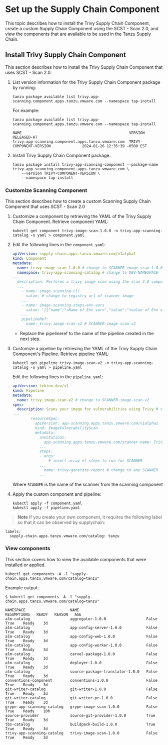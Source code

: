 # Set up the Supply Chain Component

This topic describes how to install the Trivy Supply Chain Component, create a custom Supply Chain Component using the SCST - Scan 2.0, and view the components that are available to be used in the Tanzu Supply Chain.

## <a id="install-trivy-sc"></a> Install Trivy Supply Chain Component

This section describes how to install the Trivy Supply Chain Component that uses SCST - Scan 2.0.

1. List version information for the Trivy Supply Chain Component package by running:

    ```console
    tanzu package available list trivy.app-scanning.component.apps.tanzu.vmware.com --namespace tap-install
    ```

    For example:

    ```console
    tanzu package available list trivy.app-scanning.component.apps.tanzu.vmware.com --namespace tap-install

    NAME                                                VERSION                              RELEASED-AT
    trivy.app-scanning.component.apps.tanzu.vmware.com  TRIVY-COMPONENT-VERSION              2024-01-26 12:35:39 -0500 EST
    ```

2. Install Trivy Supply Chain Component package.

    ```console
    tanzu package install trivy-app-scanning-component --package-name trivy.app-scanning.component.apps.tanzu.vmware.com \
        --version TRIVY-COMPONENT-VERSION \
        --namespace tap-install
    ```

### <a id="customize-scan-component"></a> Customize Scanning Component

This section describes how to create a custom Scanning Supply Chain Component that uses SCST - Scan 2.0

1. Customize a component by retrieving the YAML of the Trivy Supply Chain Component. 
Retrieve component YAML:

    ```console
    kubectl get component trivy-image-scan-1.0.0 -n trivy-app-scanning-catalog -o yaml > component.yaml
    ```

1. Edit the following lines in the `component.yaml`:

    ```yaml
    apiVersion: supply-chain.apps.tanzu.vmware.com/v1alpha1
    kind: Component
    metadata:
      name: trivy-image-scan-1.0.0 # change to SCANNER-image-scan-1.0.0
      namespace: trivy-app-scanning-catalog # change to DEV-NAMESPACE
    ...
      description: Performs a trivy image scan using the scan 2.0 components # change trivy to SCANNER
      ...
        - name: image-scanning-cli
          value: # change to registry url of scanner image
        ...
        - name: image-scanning-steps-env-vars
          value: '[{"name":"<Name of Env var>","value":"<value of Env var>"}]' # insert env vars inside nested {}
        ...
        pipelineRef:
          name: trivy-image-scan-v2 # SCANNER-image-scan-v2
    ```

      * Replace the pipelineref to the name of the pipeline created in the next step.

2. Customize a pipeline by retrieving the YAML of the Trivy Supply Chain Component's Pipeline. Retrieve pipeline YAML:

    ```console
    kubectl get pipeline trivy-image-scan-v2 -n trivy-app-scanning-catalog -o yaml > pipeline.yaml
    ```

      Edit the following lines in the `pipeline.yaml`:

    ```yaml
    apiVersion: tekton.dev/v1
    kind: Pipeline
    metadata:
      name: trivy-image-scan-v2 # change to SCANNER-image-scan-v2
    spec:
      description: Scans your image for vulnerabilities using Trivy # change Trivy to SCANNER
    ...
            resourceSpec:
              apiVersion: app-scanning.apps.tanzu.vmware.com/v1alpha1
              kind: ImageVulnerabilityScan
              metadata:
                annotations:
                  app-scanning.apps.tanzu.vmware.com/scanner-name: Trivy # change to SCANNER
                ...
                steps:
                - args:
                  - # insert array of steps to run for SCANNER
                ...
                  name: trivy-generate-report # change to any SCANNER
                ...
      ```

      Where `SCANNER` is the name of the scanner from the scanning component

3. Apply the custom component and pipeline:

    ```console
    kubectl apply -f component.yaml
    kubectl apply -f pipeline.yaml
    ```

> **Note** If you create your own component, it requires the following label so that it can be observed by supplychain:

  ```console
  labels:
    supply-chain.apps.tanzu.vmware.com/catalog: tanzu
  ```

### <a id="how-to-view-component"></a> View components

This section covers how to view the available components that were installed or applied.

  ```console
  kubectl get components -A -l "supply-chain.apps.tanzu.vmware.com/catalog=tanzu"
  ```

  Example output:

  ```console
  $ kubectl get components -A -l "supply-chain.apps.tanzu.vmware.com/catalog=tanzu"

  NAMESPACE                    NAME                              RESUMPTIONS   READY   REASON   AGE
  alm-catalog                  aggregator-1.0.0                  False         True    Ready    3d
  alm-catalog                  app-config-server-1.0.0           False         True    Ready    3d
  alm-catalog                  app-config-web-1.0.0              False         True    Ready    3d
  alm-catalog                  app-config-worker-1.0.0           False         True    Ready    3d
  alm-catalog                  carvel-package-1.0.0              False         True    Ready    3d
  alm-catalog                  deployer-1.0.0                    False         True    Ready    3d
  alm-catalog                  source-package-translator-1.0.0   False         True    Ready    3d
  conventions-component        conventions-1.0.0                 False         True    Ready    3d
  git-writer-catalog           git-writer-1.0.0                  False         True    Ready    3d
  git-writer-catalog           git-writer-pr-1.0.0               False         True    Ready    3d
  grype-app-scanning-catalog   grype-image-scan-1.0.0            False         True    Ready    10h
  source-provider              source-git-provider-1.0.0         True          True    Ready    3d
  tbs-catalog                  buildpack-build-1.0.0             True          True    Ready    3d
  trivy-app-scanning-catalog   trivy-image-scan-1.0.0            False         True    Ready    3d
  ```
